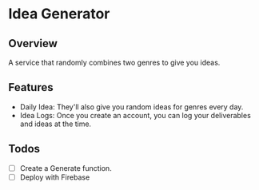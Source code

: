 # Idea Generator

## Overview
A service that randomly combines two genres to give you ideas.

## Features
- Daily Idea: They'll also give you random ideas for genres every day.
- Idea Logs: Once you create an account, you can log your deliverables and ideas at the time.

## Todos
- [ ] Create a Generate function.
- [ ] Deploy with Firebase